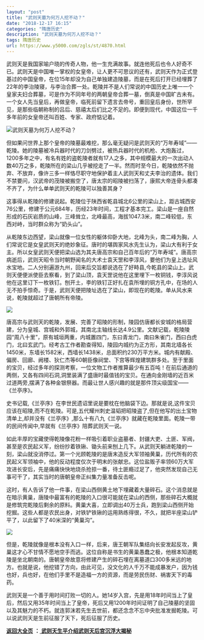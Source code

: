 ```yaml
---
layout: "post"
title: "武则天墓为何万人挖不动？"
date: "2018-12-17 16:15"
categories: "隋唐历史"
description: "武则天墓为何万人挖不动？"
tags: 隋唐历史
url: https://www.y5000.com/zgls/st/4870.html
---
```






武则天是我国家喻户晓的传奇人物，他一生充满故事。就连他死后也令人好奇不已。武则天是中国唯一掌权的女皇帝，让人更不可思议的还有，武则天作为正式登基过的中国皇帝，在位15年却没为自己单独建造陵墓，而是在死后打开已经埋葬了22年的李治陵寝，与李治合葬一处。乾陵并不是人们常说的中国历史上唯一一个皇家夫妇合葬墓，可是作为不同年号的两朝皇帝合葬一墓，倒真是中国旷古未有。一个女人先当皇后，再做皇帝，临死前留下遗言去帝号，重回皇后身份，世所罕见，是那些临朝称制的吕后、慈禧太后们比之不足的。即便到现代，中国这位一千多年前的女皇帝还叫百姓、专家、政府惦记着。

![武则天墓为何万人挖不动？](/uploads/allimg/161109/6-161109132234I9.JPG)

但如果问世界上那个皇帝的陵墓最难挖，那么毫无疑问是武则天的“万年寿域”——乾陵。她的陵墓被冷兵器时代的刀剑劈过，被热兵器时代的机枪、大炮轰过，1200多年之中，有名有姓的盗乾陵者就有17人之多，其中规模最大的一次出动人数40万之多，乾陵所在的梁山几乎被挖走了一半。然而时至今日，乾陵依然不抛弃、不放弃，像许三多一样恪尽职守地保护着主人武则天和丈夫李治的遗体。我们不禁要问，汉武帝的茂陵被搬空了，唐太宗的昭陵被扫荡了，康熙大帝连骨头都凑不齐了，为什么单单武则天的乾陵可以独善其身？

这事得从乾陵的修建说起。乾陵位于陕西省乾县城北6公里的梁山上，距古城西安76公里，修建于公元684年，历经23年时间，工程才基本完工。梁山是一座自然形成的石灰岩质的山峰，三峰耸立，北峰最高，海拔1047.3米，南二峰较低，东西对峙，当时群众称为“奶头山”。

从乾陵东边西望，梁山就像一位女性的躯体仰卧大地，北峰为头，南二峰为胸，人们常说它是女皇武则天的绝妙象征。唐时的堪舆家风水先生认为，梁山大有利于女主。所以女皇武则天便把梁山选为其夫唐高宗和自己百年后的“万年寿域”。唐高宗病逝后，武则天昭令当时朝野闻名的大术士袁天罡和李淳风，要他们为皇上选址风水宝地。二人分别遍游九州，回来后交旨都说选在了好畤县,今乾县的梁山上。武则天便便派使臣去察看，到了梁山顶，袁天罡说他在这里埋下一枚铜钱，李淳风说他在这里订下一枚铁钉。刨开土，李的铁钉正好扎在袁所埋的铜方孔中，在场的人无不拍手惊奇。于是，武则天便把陵址选在了梁山，即现在的乾陵。单从风水来说，乾陵就超过了唐朝所有帝陵。

![](/uploads/allimg/161109/6-161109132254637.JPG)

唐高宗与武则天的乾陵，发展、完善了昭陵的形制，陵园仿唐都长安城的格局营建，分为皇城、宫城和外郭城，其南北主轴线长达4.9公里。文献记载，乾陵陵园“周八十里”，原有城垣两重，内城置四门，东曰青龙门，南曰朱雀门，西曰白虎门，北曰玄武门。经考古工作者勘查得知，陵园内城约为正方形，其南北墙各长1450米，东墙长1582米，西墙长1438米，总面积约230万平方米。城内有献殿、偏房、回廊、阙楼、狄仁杰等60朝臣像祠堂、下宫等辉煌建筑群多处。至于里面的宝贝，经过多年的探测考察，一位文物工作者推算最少有五百吨！在前后通道的两侧，又各有四间石洞,洞里装满了盛唐时最值钱的宝贝。在通向金刚墙的近百米过道两旁,摆满了各种金银祭器。而最让世人感兴趣的就是那件顶尖级国宝——《兰亭序》。

史书记载,《兰亭序》在李世民遗诏里说是要枕在他脑袋下边。那就是说,这件宝贝应该在昭陵,而不在乾陵。可是,五代耀州刺史温韬把昭陵盗了,但在他写的出土宝物清单上,却并没有《兰亭序》,那么十有八九《兰亭序》就藏在乾陵里面。乾陵一带的民间传闻中,早就有《兰亭序》陪葬武则天一说。

如此丰厚的宝藏使得乾陵像花粉一样吸引着职业盗墓者、封疆大吏、土匪、军阀，甚至是农民起义军，纷纷抄着铁锹、锄头前来刨上几下。从武则天躺进乾陵的一刻，梁山就没消停过。第一个光顾乾陵的是唐末造反大军领袖黄巢，历代所有的农民起义军领袖中，他的反动程度仅次于明末的张献忠。这位盐贩子率领60万大军攻进长安后，先是痛痛快快地烧杀抢掠一番，待土匪瘾过足了，他突然发现自己无事可干了，其实当时的唐朝皇帝正纠集力量准备反击呢。

这时，有人告诉了他一件事，在梁山西侧黄土地下埋藏着大量碎石。这个消息就是在暗示黄巢，唐陵中最富有的乾陵的入口很可能就在梁山的西侧，那些碎石大概就是修筑完乾陵后剩余的原料。黄巢大喜，立即调出40万士兵，跑到梁山西侧开始挖掘。这些人都是农民出身，对铁铲铁锹的运用熟练得很，不久，就把半座梁山铲平了，以此留下了40米深的“黄巢沟”。

![](/uploads/allimg/161109/6-161109132314311.JPG)

但是，乾陵就像是根本没有入口一样，后来，唐王朝军队集结向长安发起反攻，黄巢这才心不甘情不愿地空手而逃。这位自称是书生的黄巢愚蠢之极，他根本知道乾陵是坐北朝南的。唐朝皇帝故意将修建产生的碎石埋在离墓道口300多米远的地方。也就是说，他挖错了方向，由此可见，没文化的人千万不能成暴发户，因为钱也好，兵也好，在他们手里不是造福一方的资源，而是劳民伤财、祸害天下的毒药。

武则天是一个善于用时间打败一切的人。她14岁入宫，先是用18年时间当上了皇后，然后又用35年时间当上了皇帝，死后又用1200年时间证明了自己陵墓的坚固以及其魅力的不朽。就连郭沫若先生去世前，都还念念不忘中央批准发掘乾陵。可以说武则天是生前征服了天下，死后征服了历史。

**[返回大全页](https://www.y5000.com/zgls/st/18071.html)** **：**[
**武则天生平介绍武则天后宫沉浮大揭秘**](https://www.y5000.com/zgls/st/18071.html)
